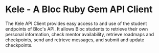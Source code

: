 # Kele - A Bloc Ruby Gem API Client
The Kele API Client provides easy access to and use of the student endpoints of Bloc's API.
It allows Bloc students to retrieve their own personal information, check mentor availability, retrieve roadmaps and checkpoints, send and retrieve messages, and submit and update checkpoints.
